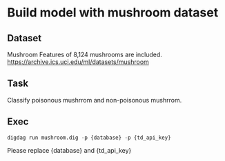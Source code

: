# Build model with mushroom dataset

## Dataset
Mushroom
Features of 8,124 mushrooms are included.  
https://archive.ics.uci.edu/ml/datasets/mushroom

## Task
Classify poisonous mushrrom and non-poisonous mushrrom.

## Exec
`digdag run mushroom.dig -p {database} -p {td_api_key}`

Please replace {database} and {td_api_key}
